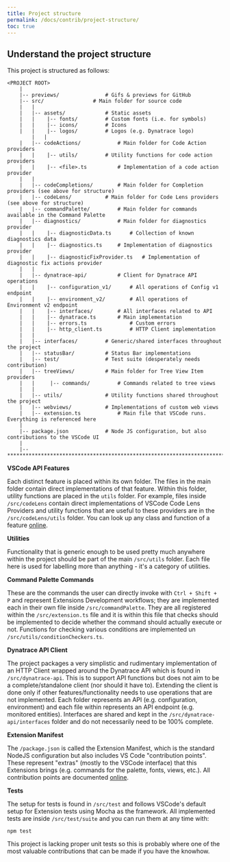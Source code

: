 ```yaml
---
title: Project structure
permalink: /docs/contrib/project-structure/
toc: true
---
```


## Understand the project structure

This project is structured as follows:

```
<PROJECT ROOT>
	|
	|-- previews/				# Gifs & previews for GitHub
	|-- src/				# Main folder for source code
	|   |
	|   |-- assets/				# Static assets
	|   |    |-- fonts/			# Custom fonts (i.e. for symbols)
	|   |    |-- icons/			# Icons
	|   |    |-- logos/			# Logos (e.g. Dynatrace logo)
    	|   |
	|   |-- codeActions/			# Main folder for Code Action providers
	|   |    |-- utils/			# Utility functions for code action providers
	|   |    |-- <file>.ts 			# Implementation of a code action provider
	|   |
	|   |-- codeCompletions/		# Main folder for Completion providers (see above for structure)
	|   |-- codeLens/			# Main folder for Code Lens providers (see above for structure)
	|   |-- commandPalette/			# Main folder for commands available in the Command Palette
	|   |-- diagnostics/			# Main folder for diagnostics provider
	|   |    |-- diagnosticData.ts		# Collection of known diagnostics data
	|   |    |-- diagnostics.ts		# Implementation of diagnostics provider
	|   |    |-- diagnosticFixProvider.ts	# Implementation of diagnostic fix actions provider
	|   |
	|   |-- dynatrace-api/			# Client for Dynatrace API operations
	|   |    |-- configuration_v1/		# All operations of Config v1 endpoint
	|   |    |-- environment_v2/		# All operations of Environment v2 endpoint
	|   |    |-- interfaces/		# All interfaces related to API
	|   |    |-- dynatrace.ts 		# Main implementation
	|   |    |-- errors.ts          	# Custom errors
	|   |    |-- http_client.ts 		# HTTP Client implementation
	|   |
	|   |-- interfaces/			# Generic/shared interfaces throughout the project
	|   |-- statusBar/			# Status Bar implementations
	|   |-- test/				# Test suite (desperately needs contribution)
	|   |-- treeViews/			# Main folder for Tree View Item providers
	|   |	  |-- commands/			# Commands related to tree views
	|   |
	|   |-- utils/				# Utility functions shared throughout the project
	|   |-- webviews/			# Implementations of custom web views
	|   |-- extension.ts 			# Main file that VSCode runs. Everything is referenced here
	|
	|-- package.json			# Node JS configuration, but also contributions to the VSCode UI
	|
	|-- ******************************************************************************************************
```

**VSCode API Features**

Each distinct feature is placed within its own folder. The files in the main folder contain direct implementations of that feature. Within this folder, utility functions are placed in the `utils` folder.
For example, files inside `/src/codeLens` contain direct implementations of VSCode Code Lens Providers and utility functions that are useful to these providers are in the `/src/codeLens/utils` folder.
You can look up any class and function of a feature [online](https://code.visualstudio.com/api/references/vscode-api).

**Utilities**

Functionality that is generic enough to be used pretty much anywhere within the project should be part of the main `/src/utils` folder. Each file here is used for labelling more than anything - it's a category of utilities.

**Command Palette Commands**

These are the commands the user can directly invoke with `Ctrl + Shift + P` and represent Extensions Development workflows; they are implemented each in their own file inside `/src/commandPalette`. They are all registered within the `/src/extension.ts` file and it is within this file that checks should be implemented to decide whether the command should actually execute or not. Functions for checking various conditions are implemented un `/src/utils/conditionCheckers.ts`.

**Dynatrace API Client**

The project packages a very simplistic and rudimentary implementation of an HTTP Client wrapped around the Dynatrace API which is found in `/src/dynatrace-api`. This is to support API functions but does not aim to be a complete/standalone client (nor should it have to).
Extending the client is done only if other features/functionality needs to use operations that are not implemented. Each folder represents an API (e.g. configuration, environment) and each file within represents an API endpoint (e.g. monitored entities). Interfaces are shared and kept in the `/src/dynatrace-api/interfaces` folder and do not necessarily need to be 100% complete.

**Extension Manifest**

The `/package.json` is called the Extension Manifest, which is the standard NodeJS configuration but also includes VS Code "contribution points". These represent "extras" (mostly to the VSCode interface) that this Extensions brings (e.g. commands for the palette, fonts, views, etc.).
All contribution points are documented [online](https://code.visualstudio.com/api/references/contribution-points).

**Tests**

The setup for tests is found in `/src/test` and follows VSCode's default setup for Extension tests using Mocha as the framework. All implemented tests are inside `/src/test/suite` and you can run them at any time with:
```
npm test
```
This project is lacking proper unit tests so this is probably where one of the most valuable contributions that can be made if you have the knowhow.
